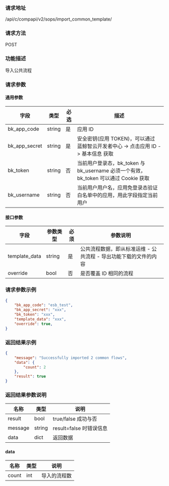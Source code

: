 ### 请求地址

/api/c/compapi/v2/sops/import_common_template/

### 请求方法

POST

### 功能描述

导入公共流程

### 请求参数

#### 通用参数

| 字段 | 类型 | 必选 | 描述 |
|-----------|------------|--------|------------|
| bk_app_code  | string    | 是 | 应用 ID     |
| bk_app_secret| string    | 是 | 安全密钥(应用 TOKEN)，可以通过 蓝鲸智云开发者中心 -&gt; 点击应用 ID -&gt; 基本信息 获取 |
| bk_token     | string    | 否 | 当前用户登录态，bk_token 与 bk_username 必须一个有效，bk_token 可以通过 Cookie 获取 |
| bk_username  | string    | 否 | 当前用户用户名，应用免登录态验证白名单中的应用，用此字段指定当前用户 |

#### 接口参数

| 字段   | 参数类型  | 必须  | 参数说明     |
| ------------ | ------------ | ------ | ---------------- |
| template_data    | string     | 是   | 公共流程数据，即从标准运维 - 公共流程 - 导出功能下载的文件的内容 |
| override        | bool     | 否         | 是否覆盖 ID 相同的流程           | |

### 请求参数示例

```json
{
    "bk_app_code": "esb_test",
    "bk_app_secret": "xxx",
    "bk_token": "xxx",
    "template_data": "xxx",
    "override": true,
}
```

### 返回结果示例

```json
{
    "message": "Successfully imported 2 common flows",
    "data": {
        "count": 2
    },
    "result": true
}
```

### 返回结果参数说明

| 名称     | 类型   | 说明             |
| ------------  | ---------- | ------------------------------ |
| result       | bool       | true/false 成功与否            |
| message      | string     | result=false 时错误信息        |
| data         | dict        | 返回数据                    |

#### data

| 名称   | 类型  | 说明             |
| ------------ | ---------- | ------------------------------ |
| count      | int    | 导入的流程数    |
